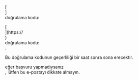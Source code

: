 [<br host>] <br action> doğrulama kodu: <br code>

[<br host>](https://<br host>) <br action> doğrulama kodu: <br code>.

Bu doğrulama kodunun geçerliliği bir saat sonra sona erecektir.

eğer başvuru yapmadıysanız <br action>, lütfen bu e-postayı dikkate almayın.
